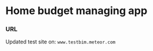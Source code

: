 Home budget managing app
========================

### URL
Updated test site on: `www.testbim.meteor.com`